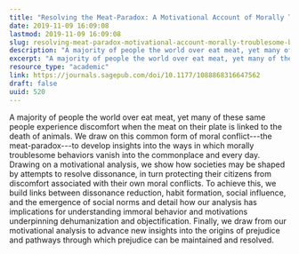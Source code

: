 ```yaml
---
title: "Resolving the Meat-Paradox: A Motivational Account of Morally Troublesome Behavior and Its Maintenance"
date: 2019-11-09 16:09:08
lastmod: 2019-11-09 16:09:08
slug: resolving-meat-paradox-motivational-account-morally-troublesome-behavior-and-its
description: "A majority of people the world over eat meat, yet many of these same people experience discomfort when the meat on their plate is linked to the death of animals. We draw on this common form of moral conflict—the meat-paradox—to develop insights into the ways in which morally troublesome behaviors vanish into the commonplace and every day. Drawing on a motivational analysis, we show how societies may be shaped by attempts to resolve dissonance, in turn protecting their citizens from discomfort associated with their own moral conflicts."
excerpt: "A majority of people the world over eat meat, yet many of these same people experience discomfort when the meat on their plate is linked to the death of animals. We draw on this common form of moral conflict—the meat-paradox—to develop insights into the ways in which morally troublesome behaviors vanish into the commonplace and every day. Drawing on a motivational analysis, we show how societies may be shaped by attempts to resolve dissonance, in turn protecting their citizens from discomfort associated with their own moral conflicts."
resource_type: "academic"
link: https://journals.sagepub.com/doi/10.1177/1088868316647562
draft: false
uuid: 520
---
```

A majority of people the world over eat meat, yet many of these same
people experience discomfort when the meat on their plate is linked to
the death of animals. We draw on this common form of moral
conflict---the meat-paradox---to develop insights into the ways in which
morally troublesome behaviors vanish into the commonplace and every day.
Drawing on a motivational analysis, we show how societies may be shaped
by attempts to resolve dissonance, in turn protecting their citizens
from discomfort associated with their own moral conflicts. To achieve
this, we build links between dissonance reduction, habit formation,
social influence, and the emergence of social norms and detail how our
analysis has implications for understanding immoral behavior and
motivations underpinning dehumanization and objectification. Finally, we
draw from our motivational analysis to advance new insights into the
origins of prejudice and pathways through which prejudice can be
maintained and resolved.
